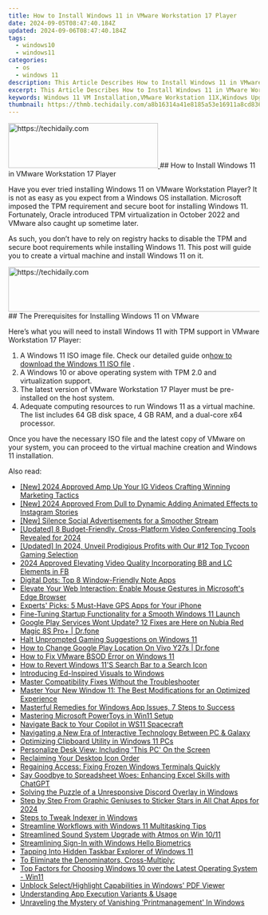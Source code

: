 ```yaml
---
title: How to Install Windows 11 in VMware Workstation 17 Player
date: 2024-09-05T08:47:40.184Z
updated: 2024-09-06T08:47:40.184Z
tags:
  - windows10
  - windows11
categories:
  - os
  - windows 11
description: This Article Describes How to Install Windows 11 in VMware Workstation 17 Player
excerpt: This Article Describes How to Install Windows 11 in VMware Workstation 17 Player
keywords: Windows 11 VM Installation,VMware Workstation 11X,Windows Upgrade in VMWare,11X Windows Virtual Setup,Installer for Windows 11,Win11 Virtual Preparation,Guided Windows Installation VM
thumbnail: https://thmb.techidaily.com/a8b16314a41e8185a53e16911a8cd83652896b6771ffcd18a8d5ccdaa894f672.jpg
---
```


<!-- affiliate ads begin -->
<a href="https://aligracehair.sjv.io/c/5597632/2115932/19272" target="_top" id="2115932">
  <img src="//a.impactradius-go.com/display-ad/19272-2115932" border="0" alt="https://techidaily.com" width="300" height="90"/>
</a>
<img height="0" width="0" src="https://aligracehair.sjv.io/i/5597632/2115932/19272" style="position:absolute;visibility:hidden;" border="0" />
<!-- affiliate ads end -->
## How to Install Windows 11 in VMware Workstation 17 Player

 Have you ever tried installing Windows 11 on VMware Workstation Player? It is not as easy as you expect from a Windows OS installation. Microsoft imposed the TPM requirement and secure boot for installing Windows 11\. Fortunately, Oracle introduced TPM virtualization in October 2022 and VMware also caught up sometime later.

 As such, you don’t have to rely on registry hacks to disable the TPM and secure boot requirements while installing Windows 11\. This post will guide you to create a virtual machine and install Windows 11 on it.

<!-- affiliate ads begin -->
<a href="https://appsumo.8odi.net/c/5597632/2123729/7443" target="_top" id="2123729">
  <img src="//a.impactradius-go.com/display-ad/7443-2123729" border="0" alt="https://techidaily.com" width="600" height="90"/>
</a>
<img height="0" width="0" src="https://appsumo.8odi.net/i/5597632/2123729/7443" style="position:absolute;visibility:hidden;" border="0" />
<!-- affiliate ads end -->
## The Prerequisites for Installing Windows 11 on VMware

 Here’s what you will need to install Windows 11 with TPM support in VMware Workstation 17 Player:

1. A Windows 11 ISO image file. Check our detailed guide on[how to download the Windows 11 ISO file](https://www.makeuseof.com/windows-iso-direct-download/) .
2. A Windows 10 or above operating system with TPM 2.0 and virtualization support.
3. The latest version of VMware Workstation 17 Player must be pre-installed on the host system.
4. Adequate computing resources to run Windows 11 as a virtual machine. The list includes 64 GB disk space, 4 GB RAM, and a dual-core x64 processor.

 Once you have the necessary ISO file and the latest copy of VMware on your system, you can proceed to the virtual machine creation and Windows 11 installation.

<span class="atpl-alsoreadstyle">Also read:</span>
<div><ul>
<li><a href="https://instagram-clips.techidaily.com/new-2024-approved-amp-up-your-ig-videos-crafting-winning-marketing-tactics/"><u>[New] 2024 Approved  Amp Up Your IG Videos  Crafting Winning Marketing Tactics</u></a></li>
<li><a href="https://fox-glue.techidaily.com/new-2024-approved-from-dull-to-dynamic-adding-animated-effects-to-instagram-stories/"><u>[New] 2024 Approved  From Dull to Dynamic  Adding Animated Effects to Instagram Stories</u></a></li>
<li><a href="https://facebook-video-content.techidaily.com/new-silence-social-advertisements-for-a-smoother-stream/"><u>[New] Silence Social Advertisements for a Smoother Stream</u></a></li>
<li><a href="https://visual-screen-recording.techidaily.com/updated-8-budget-friendly-cross-platform-video-conferencing-tools-revealed-for-2024/"><u>[Updated] 8 Budget-Friendly, Cross-Platform Video Conferencing Tools Revealed for 2024</u></a></li>
<li><a href="https://screen-recording.techidaily.com/updated-in-2024-unveil-prodigious-profits-with-our-12-top-tycoon-gaming-selection/"><u>[Updated] In 2024, Unveil Prodigious Profits with Our #12 Top Tycoon Gaming Selection</u></a></li>
<li><a href="https://facebook-clips.techidaily.com/2024-approved-elevating-video-quality-incorporating-bb-and-lc-elements-in-fb/"><u>2024 Approved  Elevating Video Quality  Incorporating BB and LC Elements in FB</u></a></li>
<li><a href="https://win11.techidaily.com/digital-dots-top-8-window-friendly-note-apps/"><u>Digital Dots: Top 8 Window-Friendly Note Apps</u></a></li>
<li><a href="https://win11.techidaily.com/elevate-your-web-interaction-enable-mouse-gestures-in-microsofts-edge-browser/"><u>Elevate Your Web Interaction: Enable Mouse Gestures in Microsoft's Edge Browser</u></a></li>
<li><a href="https://tech-haven.techidaily.com/experts-picks-5-must-have-gps-apps-for-your-iphone/"><u>Experts' Picks: 5 Must-Have GPS Apps for Your iPhone</u></a></li>
<li><a href="https://win11.techidaily.com/fine-tuning-startup-functionality-for-a-smooth-windows-11-launch/"><u>Fine-Tuning Startup Functionality for a Smooth Windows 11 Launch</u></a></li>
<li><a href="https://howto.techidaily.com/google-play-services-wont-update-12-fixes-are-here-on-nubia-red-magic-8s-proplus-drfone-by-drfone-fix-android-problems-fix-android-problems/"><u>Google Play Services Wont Update? 12 Fixes are Here on Nubia Red Magic 8S Pro+ | Dr.fone</u></a></li>
<li><a href="https://win11.techidaily.com/halt-unprompted-gaming-suggestions-on-windows-11/"><u>Halt Unprompted Gaming Suggestions on Windows 11</u></a></li>
<li><a href="https://fake-location.techidaily.com/how-to-change-google-play-location-on-vivo-y27s-drfone-by-drfone-virtual-android/"><u>How to Change Google Play Location On Vivo Y27s | Dr.fone</u></a></li>
<li><a href="https://win11.techidaily.com/how-to-fix-vmware-bsod-error-on-windows-11/"><u>How to Fix VMware BSOD Error on Windows 11</u></a></li>
<li><a href="https://win11.techidaily.com/how-to-revert-windows-11s-search-bar-to-a-search-icon/"><u>How to Revert Windows 11'S Search Bar to a Search Icon</u></a></li>
<li><a href="https://win11.techidaily.com/introducing-ed-inspired-visuals-to-windows/"><u>Introducing Ed-Inspired Visuals to Windows</u></a></li>
<li><a href="https://win11.techidaily.com/master-compatibility-fixes-without-the-troubleshooter/"><u>Master Compatibility Fixes Without the Troubleshooter</u></a></li>
<li><a href="https://win11.techidaily.com/master-your-new-window-11-the-best-modifications-for-an-optimized-experience/"><u>Master Your New Window 11: The Best Modifications for an Optimized Experience</u></a></li>
<li><a href="https://win11.techidaily.com/masterful-remedies-for-windows-app-issues-7-steps-to-success/"><u>Masterful Remedies for Windows App Issues, 7 Steps to Success</u></a></li>
<li><a href="https://win11.techidaily.com/mastering-microsoft-powertoys-in-win11-setup/"><u>Mastering Microsoft PowerToys in Win11 Setup</u></a></li>
<li><a href="https://win11.techidaily.com/navigate-back-to-your-copilot-in-ws11-spacecraft/"><u>Navigate Back to Your Copilot in WS11 Spacecraft</u></a></li>
<li><a href="https://win11.techidaily.com/navigating-a-new-era-of-interactive-technology-between-pc-and-galaxy/"><u>Navigating a New Era of Interactive Technology Between PC & Galaxy</u></a></li>
<li><a href="https://win11.techidaily.com/optimizing-clipboard-utility-in-windows-11-pcs/"><u>Optimizing Clipboard Utility in Windows 11 PCs</u></a></li>
<li><a href="https://win11.techidaily.com/personalize-desk-view-including-this-pc-on-the-screen/"><u>Personalize Desk View: Including 'This PC' On the Screen</u></a></li>
<li><a href="https://win11.techidaily.com/reclaiming-your-desktop-icon-order/"><u>Reclaiming Your Desktop Icon Order</u></a></li>
<li><a href="https://win11.techidaily.com/regaining-access-fixing-frozen-windows-terminals-quickly/"><u>Regaining Access: Fixing Frozen Windows Terminals Quickly</u></a></li>
<li><a href="https://tech-haven.techidaily.com/say-goodbye-to-spreadsheet-woes-enhancing-excel-skills-with-chatgpt/"><u>Say Goodbye to Spreadsheet Woes: Enhancing Excel Skills with ChatGPT</u></a></li>
<li><a href="https://win11.techidaily.com/solving-the-puzzle-of-a-unresponsive-discord-overlay-in-windows/"><u>Solving the Puzzle of a Unresponsive Discord Overlay in Windows</u></a></li>
<li><a href="https://extra-skills.techidaily.com/step-by-step-from-graphic-geniuses-to-sticker-stars-in-all-chat-apps-for-2024/"><u>Step by Step  From Graphic Geniuses to Sticker Stars in All Chat Apps for 2024</u></a></li>
<li><a href="https://win11.techidaily.com/steps-to-tweak-indexer-in-windows/"><u>Steps to Tweak Indexer in Windows</u></a></li>
<li><a href="https://win11.techidaily.com/streamline-workflows-with-windows-11-multitasking-tips/"><u>Streamline Workflows with Windows 11 Multitasking Tips</u></a></li>
<li><a href="https://win11.techidaily.com/streamlined-sound-system-upgrade-with-atmos-on-win-1011/"><u>Streamlined Sound System Upgrade with Atmos on Win 10/11</u></a></li>
<li><a href="https://win11.techidaily.com/streamlining-sign-in-with-windows-hello-biometrics/"><u>Streamlining Sign-In with Windows Hello Biometrics</u></a></li>
<li><a href="https://win11.techidaily.com/tapping-into-hidden-taskbar-explorer-of-windows-11/"><u>Tapping Into Hidden Taskbar Explorer of Windows 11</u></a></li>
<li><a href="https://win-answers.techidaily.com/to-eliminate-the-denominators-cross-multiply/"><u>To Eliminate the Denominators, Cross-Multiply:</u></a></li>
<li><a href="https://win11.techidaily.com/top-factors-for-choosing-windows-10-over-the-latest-operating-system-win11/"><u>Top Factors for Choosing Windows 10 over the Latest Operating System - Win11</u></a></li>
<li><a href="https://win11.techidaily.com/unblock-selecthighlight-capabilities-in-windows-pdf-viewer/"><u>Unblock Select/Highlight Capabilities in Windows' PDF Viewer</u></a></li>
<li><a href="https://win11.techidaily.com/understanding-app-execution-variants-and-usage/"><u>Understanding App Execution Variants & Usage</u></a></li>
<li><a href="https://win11.techidaily.com/unraveling-the-mystery-of-vanishing-printmanagement-in-windows/"><u>Unraveling the Mystery of Vanishing 'Printmanagement' In Windows</u></a></li>
</ul></div>

<ins class="adsbygoogle"
      style="display:block"
      data-ad-client="ca-pub-7571918770474297"
      data-ad-slot="8358498916"
      data-ad-format="auto"
      data-full-width-responsive="true"></ins>